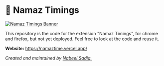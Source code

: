 # 🕋 Namaz Timings

[![Namaz Timings Banner](https://i.postimg.cc/fWGg4tD0/Namaz-Timings-Banner.png)](https://github.com/nabeel-sadiq/namaz-timings)

This repository is the code for the extension "Namaz Timings", for chrome and firefox, but not yet deployed. Feel free to look at the code and reuse it.

**Website:** https://namaztime.vercel.app/

_Created and maintained by [Nabeel Sadiq.](https://github.com/nabeel-sadiq)_
